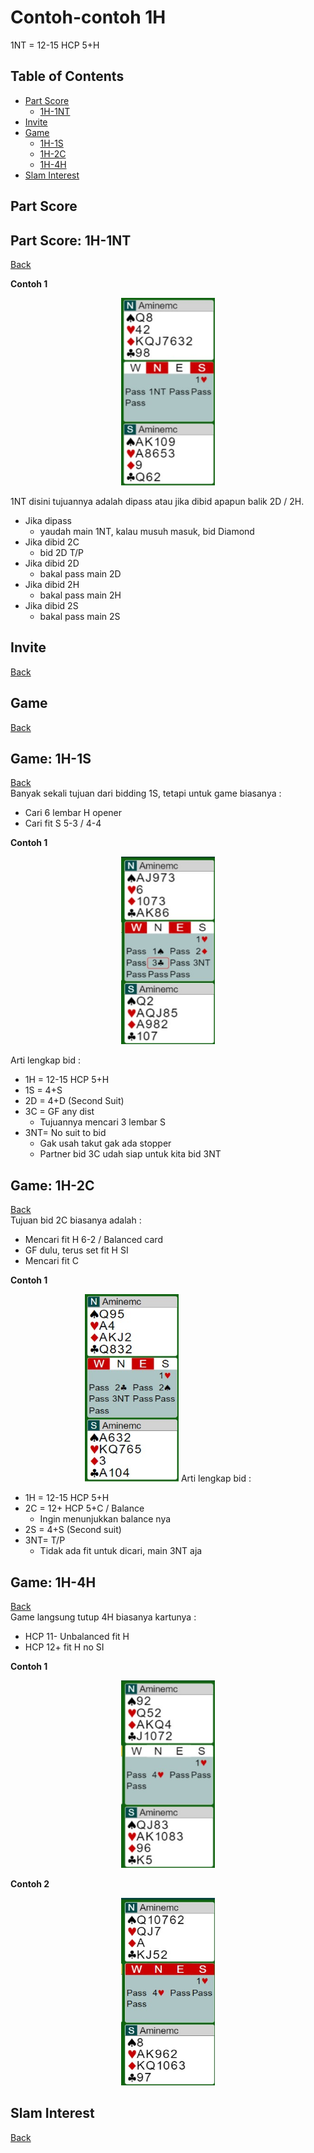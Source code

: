 # Contoh-contoh 1H

1NT = 12-15 HCP 5+H <br>

## Table of Contents

- [Part Score](#part-score)
    - [1H-1NT](#part-score-1h-1nt)
- [Invite](#invite)
- [Game](#Game)
    - [1H-1S](#game-1h-1s)
    - [1H-2C](#game-1h-2c)
    - [1H-4H](#game-1h-4h)
- [Slam Interest](#slam-interest)




## Part Score


## Part Score: 1H-1NT
[Back](#table-of-contents)<br>

**Contoh 1**<br>
<p align="center">
<img 
src="./Assets/part-score-1h-1nt-001.jpg" 
width="150" height="300">
</p>

1NT disini tujuannya adalah dipass atau jika dibid apapun balik 2D / 2H.

- Jika dipass
    - yaudah main 1NT, kalau musuh masuk, bid Diamond
- Jika dibid 2C
    - bid 2D T/P
- Jika dibid 2D
    - bakal pass main 2D
- Jika dibid 2H
    - bakal pass main 2H
- Jika dibid 2S
    - bakal pass main 2S

## Invite
[Back](#table-of-contents)<br>



## Game
[Back](#table-of-contents)<br>

## Game: 1H-1S
[Back](#table-of-contents)<br>
Banyak sekali tujuan dari bidding 1S, tetapi untuk game biasanya :

- Cari 6 lembar H opener
- Cari fit S 5-3 / 4-4

**Contoh 1**<br>

<p align="center">
<img 
src="./Assets/game-1h-1s-001.jpg" 
width="150" height="300">
</p>
Arti lengkap bid :

- 1H = 12-15 HCP 5+H
- 1S = 4+S
- 2D = 4+D (Second Suit)
- 3C = GF any dist
    - Tujuannya mencari 3 lembar S
- 3NT= No suit to bid
    - Gak usah takut gak ada stopper
    - Partner bid 3C udah siap untuk kita bid 3NT

## Game: 1H-2C
[Back](#table-of-contents)<br>
Tujuan bid 2C biasanya adalah :

- Mencari fit H 6-2 / Balanced card
- GF dulu, terus set fit H SI
- Mencari fit C

**Contoh 1**<br>
<p align="center">
<img 
src="./Assets/game-1h-2c-001.jpg" 
width="150" height="300">
Arti lengkap bid :

- 1H = 12-15 HCP 5+H
- 2C = 12+ HCP 5+C / Balance 
    - Ingin menunjukkan balance nya
- 2S = 4+S (Second suit)
- 3NT= T/P
    - Tidak ada fit untuk dicari, main 3NT aja

## Game: 1H-4H
[Back](#table-of-contents)<br>
Game langsung tutup 4H biasanya kartunya :

- HCP 11- Unbalanced fit H
- HCP 12+ fit H no SI

**Contoh 1**<br>
<p align="center">
<img 
src="./Assets/game-1h-4h-001.jpg" 
width="150" height="300">
</p>

**Contoh 2**<br>
<p align="center">
<img 
src="./Assets/game-1h-4h-002.jpg" 
width="150" height="300">
</p>


## Slam Interest
[Back](#table-of-contents)<br>